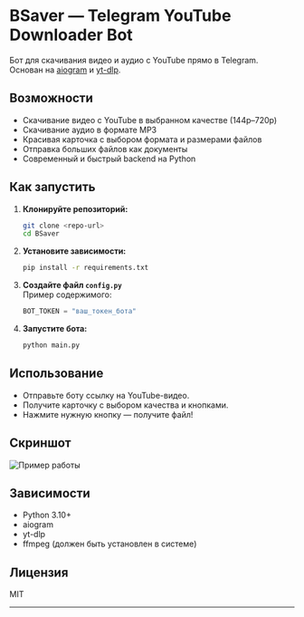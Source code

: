 # BSaver — Telegram YouTube Downloader Bot

Бот для скачивания видео и аудио с YouTube прямо в Telegram.  
Основан на [aiogram](https://github.com/aiogram/aiogram) и [yt-dlp](https://github.com/yt-dlp/yt-dlp).

## Возможности

- Скачивание видео с YouTube в выбранном качестве (144p–720p)
- Скачивание аудио в формате MP3
- Красивая карточка с выбором формата и размерами файлов
- Отправка больших файлов как документы
- Современный и быстрый backend на Python

## Как запустить

1. **Клонируйте репозиторий:**
   ```bash
   git clone <repo-url>
   cd BSaver
   ```

2. **Установите зависимости:**
   ```bash
   pip install -r requirements.txt
   ```

3. **Создайте файл `config.py`**  
   Пример содержимого:
   ```python
   BOT_TOKEN = "ваш_токен_бота"
   ```

4. **Запустите бота:**
   ```bash
   python main.py
   ```

## Использование

- Отправьте боту ссылку на YouTube-видео.
- Получите карточку с выбором качества и кнопками.
- Нажмите нужную кнопку — получите файл!

## Скриншот

![Пример работы](./screenshot.png)

## Зависимости

- Python 3.10+
- aiogram
- yt-dlp
- ffmpeg (должен быть установлен в системе)

## Лицензия

MIT

---